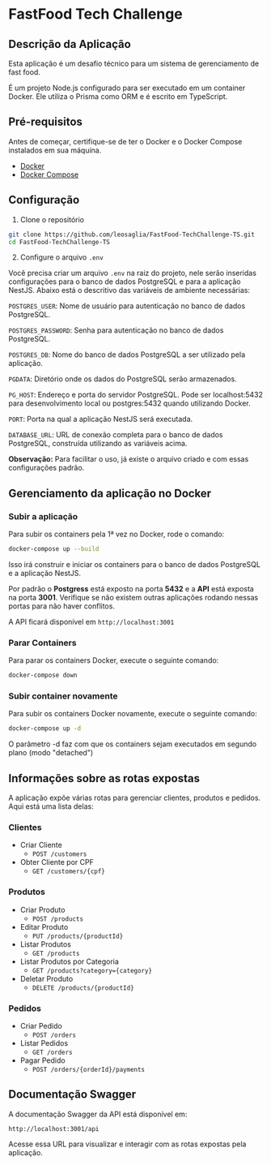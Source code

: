 # FastFood Tech Challenge

## Descrição da Aplicação

Esta aplicação é um desafio técnico para um sistema de gerenciamento de fast food.

É um projeto Node.js configurado para ser executado em um container Docker. Ele utiliza o Prisma como ORM e é escrito em TypeScript.

## Pré-requisitos

Antes de começar, certifique-se de ter o Docker e o Docker Compose instalados em sua máquina.

- [Docker](https://docs.docker.com/get-docker/)
- [Docker Compose](https://docs.docker.com/compose/install/)

## Configuração

1. Clone o repositório
```sh
git clone https://github.com/leosaglia/FastFood-TechChallenge-TS.git
cd FastFood-TechChallenge-TS
```
2. Configure o arquivo `.env`

Você precisa criar um arquivo `.env` na raiz do projeto, nele serão inseridas configurações para o banco de dados PostgreSQL e para a aplicação NestJS. Abaixo está o descritivo das variáveis de ambiente necessárias:

`POSTGRES_USER`: Nome de usuário para autenticação no banco de dados PostgreSQL.

`POSTGRES_PASSWORD`: Senha para autenticação no banco de dados PostgreSQL.

`POSTGRES_DB`: Nome do banco de dados PostgreSQL a ser utilizado pela aplicação.

`PGDATA`: Diretório onde os dados do PostgreSQL serão armazenados.

`PG_HOST`: Endereço e porta do servidor PostgreSQL. Pode ser localhost:5432 para desenvolvimento local ou postgres:5432 quando utilizando Docker.

`PORT`: Porta na qual a aplicação NestJS será executada.

`DATABASE_URL`: URL de conexão completa para o banco de dados PostgreSQL, construída utilizando as variáveis acima.

**Observação:** Para facilitar o uso, já existe o arquivo criado e com essas configurações padrão.

## Gerenciamento da aplicação no Docker

### Subir a aplicação

Para subir os containers pela 1ª vez no Docker, rode o comando:
   
```sh
docker-compose up --build
```

Isso irá construir e iniciar os containers para o banco de dados PostgreSQL e a aplicação NestJS.

Por padrão o **Postgress** está exposto na porta **5432** e a **API** está exposta na porta **3001**. Verifique se não existem outras aplicações rodando nessas portas para não haver conflitos.

A API ficará disponível em `http://localhost:3001`

### Parar Containers

Para parar os containers Docker, execute o seguinte comando:

```sh
docker-compose down
```

### Subir container novamente

Para subir os containers Docker novamente, execute o seguinte comando:
```sh
docker-compose up -d
```
O parâmetro -d faz com que os containers sejam executados em segundo plano (modo "detached")

## Informações sobre as rotas expostas
A aplicação expõe várias rotas para gerenciar clientes, produtos e pedidos. Aqui está uma lista delas:

### Clientes

- Criar Cliente
  - `POST /customers`
- Obter Cliente por CPF
  - `GET /customers/{cpf}`

### Produtos
- Criar Produto
  - `POST /products`
- Editar Produto
  - `PUT /products/{productId}`
- Listar Produtos
  - `GET /products`
- Listar Produtos por Categoria
  - `GET /products?category={category}`
- Deletar Produto
  - `DELETE /products/{productId}`

### Pedidos
- Criar Pedido
  - `POST /orders`
- Listar Pedidos
  - `GET /orders`
- Pagar Pedido
  - `POST /orders/{orderId}/payments`

## Documentação Swagger

A documentação Swagger da API está disponível em:

```
http://localhost:3001/api
```

Acesse essa URL para visualizar e interagir com as rotas expostas pela aplicação.